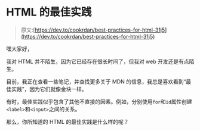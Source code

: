 # HTML 的最佳实践

> 原文:[https://dev.to/cookrdan/best-practices-for-html-31j5](https://dev.to/cookrdan/best-practices-for-html-31j5)

嘿大家好，

我对 HTML 并不陌生，因为它已经存在很长时间了，但我对 web 开发还是有点陌生。

目前，我正在查看一些笔记，并查找更多关于 MDN 的信息，我总是喜欢看到“最佳实践”，因为它们就像金块一样。

有时，最佳实践似乎包含了其他不直接的因素。例如，分别使用`for`和`id`属性创建`<label>`和`<input>`之间的关系。

那么，你所知道的 HTML 的最佳实践是什么样的呢？